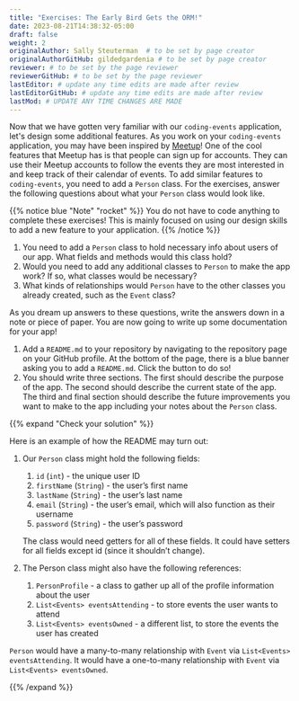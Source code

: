 ```yaml
---
title: "Exercises: The Early Bird Gets the ORM!"
date: 2023-08-21T14:38:32-05:00
draft: false
weight: 2
originalAuthor: Sally Steuterman  # to be set by page creator
originalAuthorGitHub: gildedgardenia # to be set by page creator
reviewer: # to be set by the page reviewer
reviewerGitHub: # to be set by the page reviewer
lastEditor: # update any time edits are made after review
lastEditorGitHub: # update any time edits are made after review
lastMod: # UPDATE ANY TIME CHANGES ARE MADE
---
```


Now that we have gotten very familiar with our `coding-events` application, let's design some additional features.
As you work on your `coding-events` application, you may have been inspired by [Meetup](https://www.meetup.com/)!
One of the cool features that Meetup has is that people can sign up for accounts.
They can use their Meetup accounts to follow the events they are most interested in and keep track of their calendar of events.
To add similar features to `coding-events`, you need to add a `Person` class.
For the exercises, answer the following questions about what your `Person` class would look like.

{{% notice blue "Note" "rocket" %}}
   You do not have to code anything to complete these exercises!
   This is mainly focused on using our design skills to add a new feature to your application.
{{% /notice %}}

1. You need to add a `Person` class to hold necessary info about users of our app. What fields and methods would this class hold?
1. Would you need to add any additional classes to `Person` to make the app work? If so, what classes would be necessary?
1. What kinds of relationships would `Person` have to the other classes you already created, such as the `Event` class?

As you dream up answers to these questions, write the answers down in a note or piece of paper. You are now going to write up some documentation for your app!

1. Add a `README.md` to your repository by navigating to the repository page on your GitHub profile.
   At the bottom of the page, there is a blue banner asking you to add a `README.md`. Click the button to do so!
1. You should write three sections. The first should describe the purpose of the app. The second should describe the current state of the app.
   The third and final section should describe the future improvements you want to make to the app including your notes about the `Person` class.

{{% expand "Check your solution" %}}

Here is an example of how the README may turn out:

1. Our `Person` class might hold the following fields:

   1. `id` (`int`) - the unique user ID
   1. `firstName` (`String`) - the user’s first name
   1. `lastName` (`String`) - the user’s last name
   1. `email` (`String`) - the user’s email, which will also function as their username
   1. `password` (`String`) - the user’s password

   The class would need getters for all of these fields. It could have setters for all fields except id (since it shouldn’t change).

1. The Person class might also have the following references:

   1. `PersonProfile` - a class to gather up all of the profile information about the user
   1. `List<Events> eventsAttending` - to store events the user wants to attend
   1. `List<Events> eventsOwned` - a different list, to store the events the user has created

`Person` would have a many-to-many relationship with `Event` via `List<Events> eventsAttending`. It would have a one-to-many relationship with `Event` via `List<Events> eventsOwned`.

{{% /expand %}}
